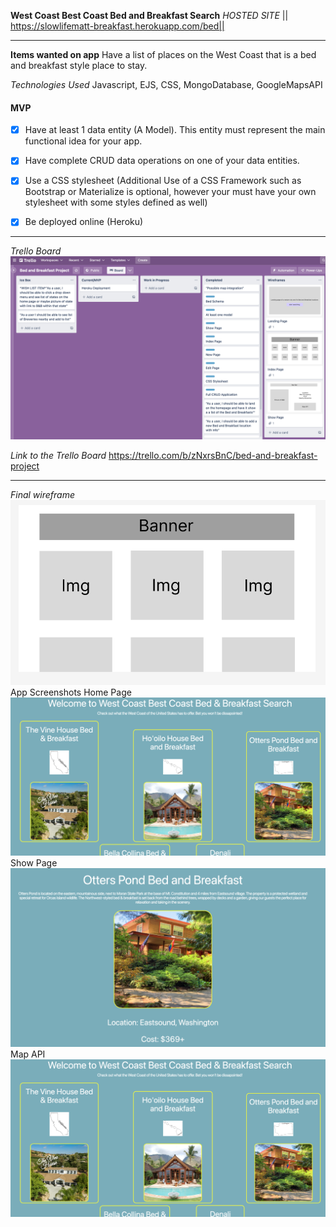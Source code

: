 **West Coast Best Coast Bed and Breakfast Search**
*HOSTED SITE*
|| https://slowlifematt-breakfast.herokuapp.com/bed||

------------------------

**Items wanted on app**
Have a list of places on the West Coast that is a bed and breakfast style place to stay.

*Technologies Used*
Javascript, EJS, CSS, MongoDatabase, GoogleMapsAPI
#### MVP
-[x] Have at least 1 data entity (A Model). This entity must represent the main functional idea for your app.

-[x] Have complete CRUD data operations on one of your data entities.

-[x] Use a CSS stylesheet (Additional Use of a CSS Framework such as Bootstrap or Materialize is optional, however your must have your own stylesheet with some styles defined as well)

-[x] Be deployed online (Heroku)
------------------------
*Trello Board*
![](public/css/img/Screen%20Shot%202022-11-07%20at%205.05.13%20PM%20(3).png)

*Link to the Trello Board*
https://trello.com/b/zNxrsBnC/bed-and-breakfast-project

------------------------
*Final wireframe*
![](public/css/img/Screen%20Shot%202022-11-08%20at%204.01.53%20PM%20(3).png)
App Screenshots 
Home Page
![](public/css/img/Screen%20Shot%202022-11-07%20at%205.24.05%20PM%20(3).png)
Show Page
![](public/css/img/Screen%20Shot%202022-11-07%20at%205.17.42%20PM%20(3).png)
Map API
![](public/css/img/Screen%20Shot%202022-11-07%20at%205.24.05%20PM%20(3).png)

